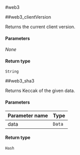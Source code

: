 #web3

##web3\_clientVersion

Returns the current client version. 

#### **Parameters**

_None_

#### Return type
`String`

##web3\_sha3

Returns Keccak of the given data. 

#### **Parameters**

| Parameter name | Type |
| :--- | :--- |
| data | `Data` |

#### Return type
`Hash`

